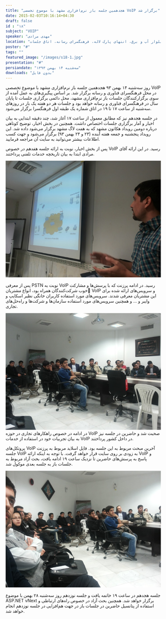 ```yaml
---
title: "هجدهمین جلسه باز نرم‌افزاری مشهد با موضوع تخصصی VoIP برگزار شد"
date: 2015-02-03T10:16:14+04:30
draft: false
id : "۱۸"
subject: "VOIP"
speaker: "مهدی مرادی"
location: "بلوار آب و برق، انتهای پارک لاله، فرهنگسرای رسانه، اتاق جلسات"
poster: "#"
tags: ""
featured_image: "/images/s18-1.jpg"
presentation: "#"
persiandate: "سه‌شنبه ۱۴ بهمن ۱۳۹۳"
downloads: "بدون فایل"
---
```


روز سه‌شنبه ۱۴ بهمن ۹۳ هجدهمین جلسه باز نرم‌افزاری مشهد با موضوع تخصصی VoIP در محل فرهنگسرای فناوری و رسانه برگزار شد. بر اساس پیگیری‌های به عمل آمده از سوی برگزارکنندگان جلسات باز نرم‌افزاری مشهد، محل دائمی برگزاری جلسات تا پایان سال در فرهنگسرای فناوری و رسانه خواهد بود و جلسات هر دو هفته یک بار در روزهای سه‌شنبه از ساعت ۱۷ تا ۱۹ در اتاق شماره یک طبقه اول فرهنگسرا برگزار می‌شود.

در جلسه هجدهم نیز که مطابق معمول از ساعت ۱۷ آغاز شد، چند دقیقه ابتدایی به بیان اخبار و آمار برگزاری جلسات اختصاص داشت. همچنین در بخش اخبار، توضیح کوتاهی درباره دومین رویداد هکاتون مشهد که به همت لاگ مشهد برگزار می‌شود داده شد. این رویداد پنجشنبه و جمعه هفته آینده (۲۳ و ۲۴ بهمن ۹۳) برگزار می‌شود و جهت کسب اطلاعات بیشتر می‌توانید به سایت آن مراجعه فرمایید.

پس از بخش اخبار، نوبت به ارائه جلسه هفدهم در خصوص VoIP رسید. در این ارائه آقای مرادی ابتدا به بیان تاریخچه خدمات تلفنی پرداختند.

![](/images/s18-1.jpg)

پس از معرفی PSTN نوبت به VoIP رسید. در ادامه پرزنت که با پرسش‌ها و مشارکت خوب شرکت‌کنندگان همراه بود،  انواع مشتریان ٰVoIP و سرویس‌های ارائه شده برای این مشتریان معرفی شدند. سرویس‌های مورد استفاده کاربران خانگی نظیر اسکایپ و وایبر و ... و همچنین سرویس‌های مورد استفاده سازمان‌ها و شرکت‌ها و راه‌حل‌های تجاری.

![](/images/s18-2.jpg)
 در ادامه در خصوص راهکارهای تجاری در حوزه VoIP صحبت شد و حاضرین در جلسه نیز به بیان تجربیات خود در استفاده از خدمات VoIP در داخل کشور پرداختند.

پروتکل‌های VoIP آخرین مبحث مربوط به این جلسه بود. فایل اسلاید مربوط به پرزنت جلسه VoIP به زودی بر روی سایت قرار خواهد گرفت. با توجه به اینکه ارائه VoIP و پاسخ به پرسش‌های حاضرین تا نزدیک ساعت ۱۹ ادامه یافت، بحث آزاد مربوط به جلسات باز به جلسه بعدی موکول شد.

![](/images/s18-3.jpg)

جلسه هجدهم در ساعت ۱۹ خاتمه یافت و جلسه نوزدهم روز سه‌شنبه ۲۸ بهمن با موضوع ASP.NET vNext برگزار خواهد شد. همچنین بحث آزاد در خصوص راه‌های ارتباطی و استفاده از پتانسیل حاضرین در جلسات باز در جهت هم‌افزایی در جلسه نوزدهم انجام خواهد شد.